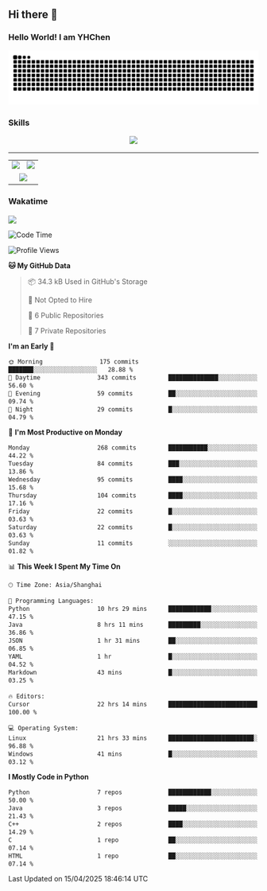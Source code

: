 
## Hi there 👋

<!--
**YHChen0511/YHChen0511** is a ✨ _special_ ✨ repository because its `README.md` (this file) appears on your GitHub profile.

Here are some ideas to get you started:

- 🔭 I’m currently working on ...
- 🌱 I’m currently learning ...
- 👯 I’m looking to collaborate on ...
- 🤔 I’m looking for help with ...
- 💬 Ask me about ...
- 📫 How to reach me: ...
- 😄 Pronouns: ...
- ⚡ Fun fact: ...
-->
### Hello World!  I am YHChen

![](https://raw.githubusercontent.com/YHChen0511/YHChen0511/refs/heads/output/github-contribution-grid-snake.svg)

### Skills

<p align="center">
  <a href="https://skillicons.dev">
    <img src="https://skillicons.dev/icons?i=python,cpp,java,c,pytorch,git,docker,latex,mysql,linux,vscode" />
  </a>
</p>

---
<div align="center">
  <table style="width:100%;">
    <tr>
      <!-- 第一个图片 -->
      <td align="center">
        <img height='200' src="https://github-readme-stats.vercel.app/api?username=YHChen0511&show_icons=true" />
      </td>
      <!-- 第二个图片 -->
      <td align="center">
        <img height='200' src="https://github-readme-stats.vercel.app/api/top-langs/?username=YHChen0511&layout=compact" />
      </td>
    </tr>
    <!-- 第三个图片 -->
    <tr>
      <td colspan="2" align="center">
        <img height="220" src="https://github-readme-activity-graph.vercel.app/graph?username=YHChen0511&theme=github-compact&hide_border=true&area=true" />
      </td>
    </tr>
  </table>
</div>

### Wakatime
<img align="center" src="https://github-readme-stats.vercel.app/api/wakatime?username=YHChen0511&theme=transparent&hide_border=true&layout=compact&langs_count=20&range=last_30_days" />

<!--START_SECTION:waka-->
![Code Time](http://img.shields.io/badge/Code%20Time-143%20hrs%2057%20mins-blue)

![Profile Views](http://img.shields.io/badge/Profile%20Views-2-blue)

**🐱 My GitHub Data** 

> 📦 34.3 kB Used in GitHub's Storage 
 > 
> 🚫 Not Opted to Hire
 > 
> 📜 6 Public Repositories 
 > 
> 🔑 7 Private Repositories 
 > 
**I'm an Early 🐤** 

```text
🌞 Morning                175 commits         ███████░░░░░░░░░░░░░░░░░░   28.88 % 
🌆 Daytime                343 commits         ██████████████░░░░░░░░░░░   56.60 % 
🌃 Evening                59 commits          ██░░░░░░░░░░░░░░░░░░░░░░░   09.74 % 
🌙 Night                  29 commits          █░░░░░░░░░░░░░░░░░░░░░░░░   04.79 % 
```
📅 **I'm Most Productive on Monday** 

```text
Monday                   268 commits         ███████████░░░░░░░░░░░░░░   44.22 % 
Tuesday                  84 commits          ███░░░░░░░░░░░░░░░░░░░░░░   13.86 % 
Wednesday                95 commits          ████░░░░░░░░░░░░░░░░░░░░░   15.68 % 
Thursday                 104 commits         ████░░░░░░░░░░░░░░░░░░░░░   17.16 % 
Friday                   22 commits          █░░░░░░░░░░░░░░░░░░░░░░░░   03.63 % 
Saturday                 22 commits          █░░░░░░░░░░░░░░░░░░░░░░░░   03.63 % 
Sunday                   11 commits          ░░░░░░░░░░░░░░░░░░░░░░░░░   01.82 % 
```


📊 **This Week I Spent My Time On** 

```text
🕑︎ Time Zone: Asia/Shanghai

💬 Programming Languages: 
Python                   10 hrs 29 mins      ████████████░░░░░░░░░░░░░   47.15 % 
Java                     8 hrs 11 mins       █████████░░░░░░░░░░░░░░░░   36.86 % 
JSON                     1 hr 31 mins        ██░░░░░░░░░░░░░░░░░░░░░░░   06.85 % 
YAML                     1 hr                █░░░░░░░░░░░░░░░░░░░░░░░░   04.52 % 
Markdown                 43 mins             █░░░░░░░░░░░░░░░░░░░░░░░░   03.25 % 

🔥 Editors: 
Cursor                   22 hrs 14 mins      █████████████████████████   100.00 % 

💻 Operating System: 
Linux                    21 hrs 33 mins      ████████████████████████░   96.88 % 
Windows                  41 mins             █░░░░░░░░░░░░░░░░░░░░░░░░   03.12 % 
```

**I Mostly Code in Python** 

```text
Python                   7 repos             ████████████░░░░░░░░░░░░░   50.00 % 
Java                     3 repos             █████░░░░░░░░░░░░░░░░░░░░   21.43 % 
C++                      2 repos             ████░░░░░░░░░░░░░░░░░░░░░   14.29 % 
C                        1 repo              ██░░░░░░░░░░░░░░░░░░░░░░░   07.14 % 
HTML                     1 repo              ██░░░░░░░░░░░░░░░░░░░░░░░   07.14 % 
```




 Last Updated on 15/04/2025 18:46:14 UTC
<!--END_SECTION:waka-->
